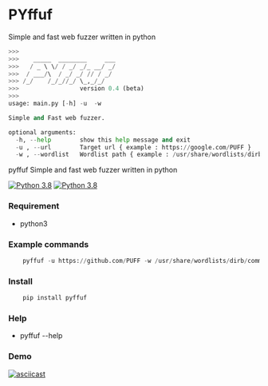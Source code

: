 # PYffuf
Simple and fast web fuzzer written in python

```python
>>> 
>>>    _____  ________     ___
>>>   / _ \ \/ / _/ _/_ __/ _/
>>>  / ___/\  / _/ _/ // / _/
>>> /_/    /_/_//_/ \_,_/_/
>>>                 version 0.4 (beta)
>>>     
usage: main.py [-h] -u  -w

Simple and Fast web fuzzer.

optional arguments:
  -h, --help        show this help message and exit
  -u , --url        Target url { example : https://google.com/PUFF }
  -w , --wordlist   Wordlist path { example : /usr/share/wordlists/dirb/common.txt }               
```

pyffuf Simple and fast web fuzzer written in python

[![Python 3.8](https://img.shields.io/badge/python-3.8-yellow.svg)](https://www.python.org/)
[![Python 3.8](https://img.shields.io/badge/pyffuf-0.4-red)](https://www.python.org/)


### Requirement

* python3

### Example commands

```python
    pyffuf -u https://github.com/PUFF -w /usr/share/wordlists/dirb/common.txt
```

### Install
```python
    pip install pyffuf
```

### Help
* pyffuf --help


### Demo

[![asciicast](https://asciinema.org/a/353184.svg)](https://asciinema.org/a/353184)


